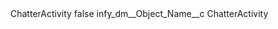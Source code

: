 <?xml version="1.0" encoding="UTF-8"?>
<CustomMetadata xmlns="http://soap.sforce.com/2006/04/metadata" xmlns:xsi="http://www.w3.org/2001/XMLSchema-instance" xmlns:xsd="http://www.w3.org/2001/XMLSchema">
    <label>ChatterActivity</label>
    <protected>false</protected>
    <values>
        <field>infy_dm__Object_Name__c</field>
        <value xsi:type="xsd:string">ChatterActivity</value>
    </values>
</CustomMetadata>
